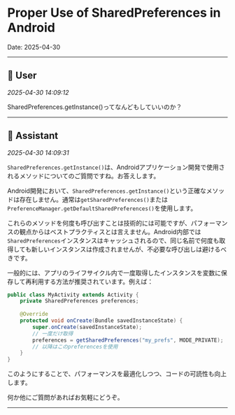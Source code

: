 # Proper Use of SharedPreferences in Android

Date: 2025-04-30

---

## 👤 User
*2025-04-30 14:09:12*

SharedPreferences.getInstance()ってなんどもしていいのか？

---

## 🤖 Assistant
*2025-04-30 14:09:31*

`SharedPreferences.getInstance()`は、Androidアプリケーション開発で使用されるメソッドについてのご質問ですね。お答えします。

Android開発において、`SharedPreferences.getInstance()`という正確なメソッドは存在しません。通常は`getSharedPreferences()`または`PreferenceManager.getDefaultSharedPreferences()`を使用します。

これらのメソッドを何度も呼び出すことは技術的には可能ですが、パフォーマンスの観点からはベストプラクティスとは言えません。Android内部では`SharedPreferences`インスタンスはキャッシュされるので、同じ名前で何度も取得しても新しいインスタンスは作成されませんが、不必要な呼び出しは避けるべきです。

一般的には、アプリのライフサイクル内で一度取得したインスタンスを変数に保存して再利用する方法が推奨されています。例えば：

```java
public class MyActivity extends Activity {
    private SharedPreferences preferences;
    
    @Override
    protected void onCreate(Bundle savedInstanceState) {
        super.onCreate(savedInstanceState);
        // 一度だけ取得
        preferences = getSharedPreferences("my_prefs", MODE_PRIVATE);
        // 以降はこのpreferencesを使用
    }
}
```

このようにすることで、パフォーマンスを最適化しつつ、コードの可読性も向上します。

何か他にご質問があればお気軽にどうぞ。

---
